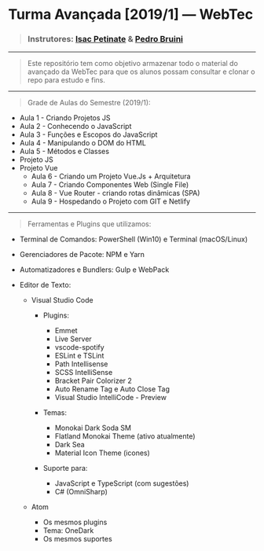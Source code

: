 # Turma Avançada [2019/1] — WebTec

> ### Instrutores: [Isac Petinate](https://github.com/IsacPetinate) & [Pedro Bruini](https://github.com/Bruini)

______

> Este repositório tem como objetivo armazenar todo o material do avançado da WebTec para que os alunos possam consultar e clonar o repo para estudo e fins.

______

> Grade de Aulas do Semestre (2019/1):

* Aula 1 - Criando Projetos JS
* Aula 2 - Conhecendo o JavaScript
* Aula 3 - Funções e Escopos do JavaScript
* Aula 4 - Manipulando o DOM do HTML
* Aula 5 - Métodos e Classes
* Projeto JS
* Projeto Vue
    * Aula 6 - Criando um Projeto Vue.Js + Arquitetura
    * Aula 7 - Criando Componentes Web (Single File)
    * Aula 8 - Vue Router - criando rotas dinâmicas (SPA)
    * Aula 9 - Hospedando o Projeto com GIT e Netlify

_____________________________________

> Ferramentas e Plugins que utilizamos:

- Terminal de Comandos: PowerShell (Win10) e Terminal (macOS/Linux)

- Gerenciadores de Pacote: NPM e Yarn

- Automatizadores e Bundlers: Gulp e WebPack

- Editor de Texto:
    - Visual Studio Code
        - Plugins:
            - Emmet
            - Live Server
            - vscode-spotify
            - ESLint e TSLint
            - Path Intellisense
            - SCSS IntelliSense
            - Bracket Pair Colorizer 2
            - Auto Rename Tag e Auto Close Tag
            - Visual Studio IntelliCode - Preview
            
        - Temas:
            - Monokai Dark Soda SM
            - Flatland Monokai Theme (ativo atualmente)
            - Dark Sea
            - Material Icon Theme (icones)

        - Suporte para:
            - JavaScript e TypeScript (com sugestões)
            - C# (OmniSharp)

    - Atom
        - Os mesmos plugins
        - Tema: OneDark
        - Os mesmos suportes